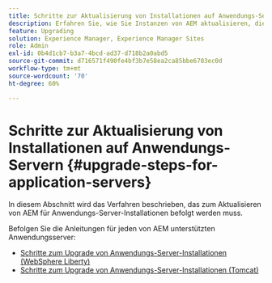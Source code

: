 ```yaml
---
title: Schritte zur Aktualisierung von Installationen auf Anwendungs-Servern
description: Erfahren Sie, wie Sie Instanzen von AEM aktualisieren, die über Anwendungs-Server bereitgestellt werden.
feature: Upgrading
solution: Experience Manager, Experience Manager Sites
role: Admin
exl-id: 0b4d1cb7-b3a7-4bcd-ad37-d718b2a0abd5
source-git-commit: d716571f490fe4bf3b7e58ea2ca85bbe6703ec0d
workflow-type: tm+mt
source-wordcount: '70'
ht-degree: 60%

---
```


# Schritte zur Aktualisierung von Installationen auf Anwendungs-Servern {#upgrade-steps-for-application-servers}

In diesem Abschnitt wird das Verfahren beschrieben, das zum Aktualisieren von AEM für Anwendungs-Server-Installationen befolgt werden muss.

Befolgen Sie die Anleitungen für jeden von AEM unterstützten Anwendungsserver:

* [Schritte zum Upgrade von Anwendungs-Server-Installationen (WebSphere Liberty)](/help/sites-deploying/app-server-upgrade-wlp.md)
* [Schritte zum Upgrade von Anwendungs-Server-Installationen (Tomcat)](/help/sites-deploying/app-server-upgrade-tomcat.md)
